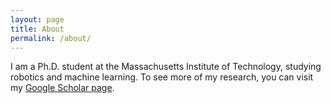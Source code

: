 ```yaml
---
layout: page
title: About
permalink: /about/
---
```


I am a Ph.D. student at the Massachusetts Institute of Technology, studying robotics and machine learning. To see more of my research, you can visit my [Google Scholar page](https://scholar.google.com/citations?user=j1OfCS8AAAAJ&hl=en&oi=ao).